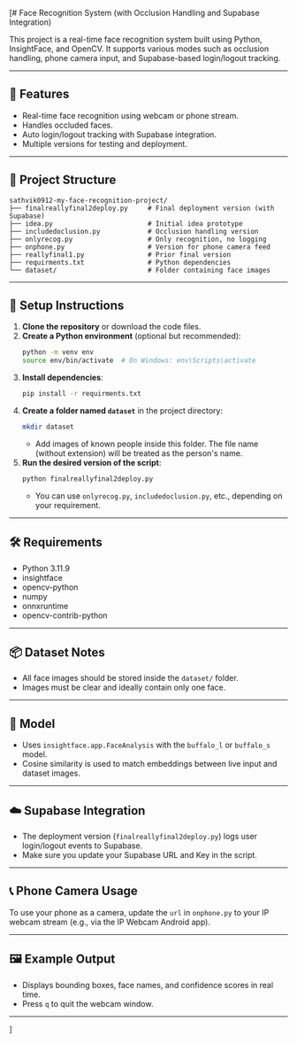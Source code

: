 [# Face Recognition System (with Occlusion Handling and Supabase Integration)

This project is a real-time face recognition system built using Python, InsightFace, and OpenCV. It supports various modes such as occlusion handling, phone camera input, and Supabase-based login/logout tracking.

---

## 🔧 Features

- Real-time face recognition using webcam or phone stream.
- Handles occluded faces.
- Auto login/logout tracking with Supabase integration.
- Multiple versions for testing and deployment.

---

## 📁 Project Structure

```
sathvik0912-my-face-recognition-project/
├── finalreallyfinal2deploy.py     # Final deployment version (with Supabase)
├── idea.py                        # Initial idea prototype
├── includedoclusion.py            # Occlusion handling version
├── onlyrecog.py                   # Only recognition, no logging
├── onphone.py                     # Version for phone camera feed
├── reallyfinal1.py                # Prior final version
├── requirments.txt                # Python dependencies
└── dataset/                       # Folder containing face images
```

---

## 🚀 Setup Instructions

1. **Clone the repository** or download the code files.
2. **Create a Python environment** (optional but recommended):
   ```bash
   python -m venv env
   source env/bin/activate  # On Windows: env\Scripts\activate
   ```
3. **Install dependencies**:
   ```bash
   pip install -r requirments.txt
   ```
4. **Create a folder named `dataset`** in the project directory:
   ```bash
   mkdir dataset
   ```
   - Add images of known people inside this folder. The file name (without extension) will be treated as the person's name.
5. **Run the desired version of the script**:
   ```bash
   python finalreallyfinal2deploy.py
   ```
   - You can use `onlyrecog.py`, `includedoclusion.py`, etc., depending on your requirement.

---

## 🛠️ Requirements

- Python 3.11.9
- insightface
- opencv-python
- numpy
- onnxruntime
- opencv-contrib-python

---

## 📦 Dataset Notes

- All face images should be stored inside the `dataset/` folder.
- Images must be clear and ideally contain only one face.

---

## 🧠 Model

- Uses `insightface.app.FaceAnalysis` with the `buffalo_l` or `buffalo_s` model.
- Cosine similarity is used to match embeddings between live input and dataset images.

---

## ☁️ Supabase Integration

- The deployment version (`finalreallyfinal2deploy.py`) logs user login/logout events to Supabase.
- Make sure you update your Supabase URL and Key in the script.

---

## 📞 Phone Camera Usage

To use your phone as a camera, update the `url` in `onphone.py` to your IP webcam stream (e.g., via the IP Webcam Android app).

---

## 🖼️ Example Output

- Displays bounding boxes, face names, and confidence scores in real time.
- Press `q` to quit the webcam window.

---

]